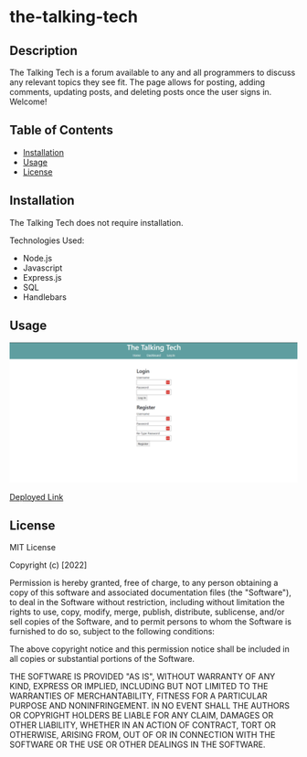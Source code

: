 # the-talking-tech

## Description
The Talking Tech is a forum available to any and all programmers to discuss any relevant topics they see fit. The page allows for posting, adding comments, updating posts, and deleting posts once the user signs in. Welcome! 

## Table of Contents

- [Installation](#installation)
- [Usage](#usage)
- [License](#license)

## Installation

The Talking Tech does not require installation.

Technologies Used:
- Node.js
- Javascript
- Express.js
- SQL
- Handlebars

## Usage

![The Talking Tech Sign In Page](screenshot.png)

[Deployed Link](https://the-talking-tech.herokuapp.com/)

## License

MIT License

Copyright (c) [2022]

Permission is hereby granted, free of charge, to any person obtaining a copy
of this software and associated documentation files (the "Software"), to deal
in the Software without restriction, including without limitation the rights
to use, copy, modify, merge, publish, distribute, sublicense, and/or sell
copies of the Software, and to permit persons to whom the Software is
furnished to do so, subject to the following conditions:

The above copyright notice and this permission notice shall be included in all
copies or substantial portions of the Software.

THE SOFTWARE IS PROVIDED "AS IS", WITHOUT WARRANTY OF ANY KIND, EXPRESS OR
IMPLIED, INCLUDING BUT NOT LIMITED TO THE WARRANTIES OF MERCHANTABILITY,
FITNESS FOR A PARTICULAR PURPOSE AND NONINFRINGEMENT. IN NO EVENT SHALL THE
AUTHORS OR COPYRIGHT HOLDERS BE LIABLE FOR ANY CLAIM, DAMAGES OR OTHER
LIABILITY, WHETHER IN AN ACTION OF CONTRACT, TORT OR OTHERWISE, ARISING FROM,
OUT OF OR IN CONNECTION WITH THE SOFTWARE OR THE USE OR OTHER DEALINGS IN THE
SOFTWARE.

